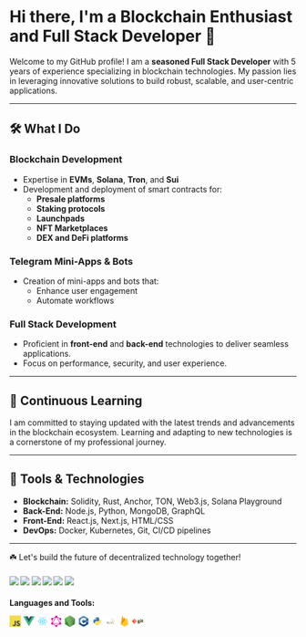 # Hi there, I'm a Blockchain Enthusiast and Full Stack Developer 👋

Welcome to my GitHub profile! I am a **seasoned Full Stack Developer** with 5 years of experience specializing in blockchain technologies. My passion lies in leveraging innovative solutions to build robust, scalable, and user-centric applications.

---

## 🛠️ What I Do

### Blockchain Development
- Expertise in **EVMs**, **Solana**, **Tron**, and **Sui**
- Development and deployment of smart contracts for:
  - **Presale platforms**
  - **Staking protocols**
  - **Launchpads**
  - **NFT Marketplaces**
  - **DEX and DeFi platforms**

### Telegram Mini-Apps & Bots
- Creation of mini-apps and bots that:
  - Enhance user engagement
  - Automate workflows

### Full Stack Development
- Proficient in **front-end** and **back-end** technologies to deliver seamless applications.
- Focus on performance, security, and user experience.

---

## 🔄 Continuous Learning
I am committed to staying updated with the latest trends and advancements in the blockchain ecosystem. Learning and adapting to new technologies is a cornerstone of my professional journey.

---

## 🔧 Tools & Technologies
- **Blockchain:** Solidity, Rust, Anchor, TON, Web3.js, Solana Playground
- **Back-End:** Node.js, Python, MongoDB, GraphQL
- **Front-End:** React.js, Next.js, HTML/CSS
- **DevOps:** Docker, Kubernetes, Git, CI/CD pipelines

---

☘️ Let's build the future of decentralized technology together!

####      ![](https://img.shields.io/badge/Blockchain-%3C%2F%3E-blueviolet) ![](https://img.shields.io/badge/Solidity-%3C%2F%3E-yellow) ![](https://img.shields.io/badge/Typescript-%7C-0%2C%2022%2C%20100) ![](https://img.shields.io/badge/Web3.js-%7C-yellowgreen) ![](https://img.shields.io/badge/Smart%20Contracts-%7C-blue) ![](https://img.shields.io/badge/Cryptocurrency-%7C-ff69b4)

**Languages and Tools:**   

<code><img height="20" src="https://raw.githubusercontent.com/github/explore/80688e429a7d4ef2fca1e82350fe8e3517d3494d/topics/javascript/javascript.png"></code>
<code><img height="20" src="https://raw.githubusercontent.com/github/explore/80688e429a7d4ef2fca1e82350fe8e3517d3494d/topics/vue/vue.png"></code>
<code><img height="20" src="https://raw.githubusercontent.com/github/explore/80688e429a7d4ef2fca1e82350fe8e3517d3494d/topics/react/react.png"></code>
<code><img height="20" src="https://raw.githubusercontent.com/github/explore/5c058a388828bb5fde0bcafd4bc867b5bb3f26f3/topics/graphql/graphql.png"></code>
<code><img height="20" src="https://raw.githubusercontent.com/github/explore/80688e429a7d4ef2fca1e82350fe8e3517d3494d/topics/nodejs/nodejs.png"></code>
<code><img height="20" src="https://raw.githubusercontent.com/github/explore/80688e429a7d4ef2fca1e82350fe8e3517d3494d/topics/cpp/cpp.png"></code>
<code><img height="20" src="https://raw.githubusercontent.com/github/explore/80688e429a7d4ef2fca1e82350fe8e3517d3494d/topics/python/python.png"></code>
<code><img height="20" src="https://raw.githubusercontent.com/github/explore/80688e429a7d4ef2fca1e82350fe8e3517d3494d/topics/mysql/mysql.png"></code>
<code><img height="20" src="https://raw.githubusercontent.com/github/explore/80688e429a7d4ef2fca1e82350fe8e3517d3494d/topics/firebase/firebase.png"></code>
<code><img height="20" src="https://raw.githubusercontent.com/github/explore/80688e429a7d4ef2fca1e82350fe8e3517d3494d/topics/git/git.png"></code>
